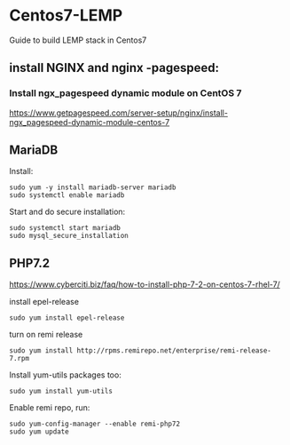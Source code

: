# Centos7-LEMP
Guide to build LEMP stack in Centos7


## install NGINX and nginx -pagespeed:
### Install ngx_pagespeed dynamic module on CentOS 7

https://www.getpagespeed.com/server-setup/nginx/install-ngx_pagespeed-dynamic-module-centos-7


## MariaDB
Install:
```console
sudo yum -y install mariadb-server mariadb
sudo systemctl enable mariadb
```
Start and do secure installation:
```console
sudo systemctl start mariadb
sudo mysql_secure_installation
```

## PHP7.2
https://www.cyberciti.biz/faq/how-to-install-php-7-2-on-centos-7-rhel-7/

install epel-release
```console
sudo yum install epel-release
````

turn on remi release
```console
sudo yum install http://rpms.remirepo.net/enterprise/remi-release-7.rpm
```

Install yum-utils packages too:
```console
sudo yum install yum-utils
```

Enable remi repo, run:
```console
sudo yum-config-manager --enable remi-php72
sudo yum update
```
